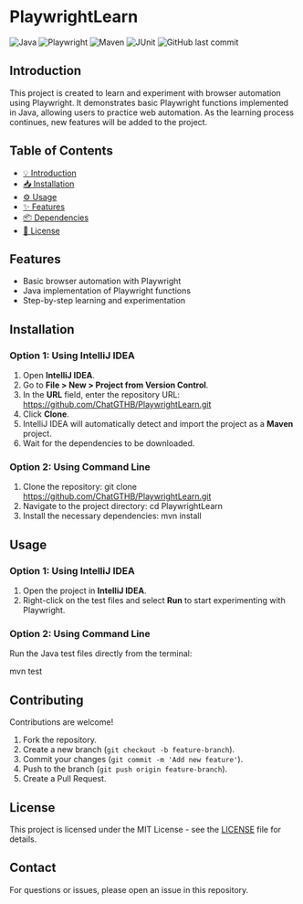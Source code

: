 
# PlaywrightLearn

![Java](https://img.shields.io/badge/Java-ED8B00?style=for-the-badge&logo=java&logoColor=white)
![Playwright](https://img.shields.io/badge/Playwright-2D6DB5?style=for-the-badge&logo=playwright&logoColor=white)
![Maven](https://img.shields.io/badge/Maven-C71A36?style=for-the-badge&logo=apache-maven&logoColor=white)
![JUnit](https://img.shields.io/badge/JUnit-25A162?style=for-the-badge&logo=junit5&logoColor=white)
![GitHub last commit](https://img.shields.io/github/last-commit/ChatGTHB/JavaPatikaProjects?style=for-the-badge)

## Introduction
This project is created to learn and experiment with browser automation using Playwright. It demonstrates basic Playwright functions implemented in Java, allowing users to practice web automation. As the learning process continues, new features will be added to the project.

## Table of Contents
- [💡 Introduction](#introduction)
- [📥 Installation](#installation)
- [⚙️ Usage](#usage)
- [✨ Features](#features)
- [📦 Dependencies](#dependencies)
- [📜 License](#license)

## Features
- Basic browser automation with Playwright
- Java implementation of Playwright functions
- Step-by-step learning and experimentation

## Installation

### Option 1: Using IntelliJ IDEA

1. Open **IntelliJ IDEA**.
2. Go to **File > New > Project from Version Control**.
3. In the **URL** field, enter the repository URL:
   https://github.com/ChatGTHB/PlaywrightLearn.git
4. Click **Clone**.
5. IntelliJ IDEA will automatically detect and import the project as a **Maven** project.
6. Wait for the dependencies to be downloaded.

### Option 2: Using Command Line

1. Clone the repository:
   git clone https://github.com/ChatGTHB/PlaywrightLearn.git
2. Navigate to the project directory:
   cd PlaywrightLearn
3. Install the necessary dependencies:
   mvn install

## Usage

### Option 1: Using IntelliJ IDEA

1. Open the project in **IntelliJ IDEA**.
2. Right-click on the test files and select **Run** to start experimenting with Playwright.

### Option 2: Using Command Line

Run the Java test files directly from the terminal:

mvn test

## Contributing
Contributions are welcome!

1. Fork the repository.
2. Create a new branch (`git checkout -b feature-branch`).
3. Commit your changes (`git commit -m 'Add new feature'`).
4. Push to the branch (`git push origin feature-branch`).
5. Create a Pull Request.

## License
This project is licensed under the MIT License - see the [LICENSE](LICENSE) file for details.

## Contact
For questions or issues, please open an issue in this repository.
